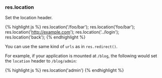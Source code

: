 <h3 id='res.location'>res.location</h3>

Set the location header.

{% highlight js %}
res.location('/foo/bar');
res.location('foo/bar');
res.location('http://example.com');
res.location('../login');
res.location('back');
{% endhighlight %}

You can use the same kind of `urls` as in `res.redirect()`.

For example, if your application is mounted at `/blog`,
the following would set the `location` header to
`/blog/admin`:

{% highlight js %}
res.location('admin')
{% endhighlight %}
